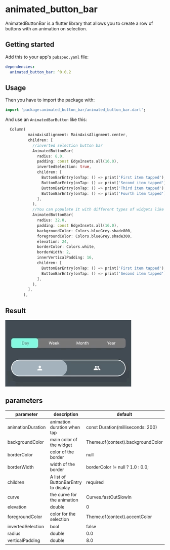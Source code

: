 
# animated_button_bar  
  
AnimatedButtonBar is a flutter library that allows you to create a row of buttons with an animation on selection.  
  
##  Getting started  
  
Add this to your app's `pubspec.yaml` file:  
```yaml  
dependencies:  
  animated_button_bar: ^0.0.2
```  
  
## Usage  
  
Then you have to import the package with:  
  
```dart  
import 'package:animated_button_bar/animated_button_bar.dart';  
```  
  
And use an `AnimatedBarButton` like this:  
```dart  
  Column(  
          mainAxisAlignment: MainAxisAlignment.center,  
          children: [  
            //inverted selection button bar  
            AnimatedButtonBar(  
              radius: 8.0,  
              padding: const EdgeInsets.all(16.0),  
              invertedSelection: true,  
              children: [  
                ButtonBarEntry(onTap: () => print('First item tapped'), child: Text('Day')),  
                ButtonBarEntry(onTap: () => print('Second item tapped'), child: Text('Week')),  
                ButtonBarEntry(onTap: () => print('Third item tapped'), child: Text('Month')),  
                ButtonBarEntry(onTap: () => print('Fourth item tapped'), child: Text('Year'))  
              ],  
            ),  
            //You can populate it with different types of widgets like Icon  
            AnimatedButtonBar(  
              radius: 32.0,  
              padding: const EdgeInsets.all(16.0),  
              backgroundColor: Colors.blueGrey.shade800,  
              foregroundColor: Colors.blueGrey.shade300,  
              elevation: 24,  
              borderColor: Colors.white,  
              borderWidth: 2,  
              innerVerticalPadding: 16,  
              children: [  
                ButtonBarEntry(onTap: () => print('First item tapped'), child: Icon(Icons.person)),  
                ButtonBarEntry(onTap: () => print('Second item tapped'), child: Icon(Icons.people)),  
              ],  
            ),  
          ],  
        ),  
```  
  
## Result  
  
![](example.gif)  
  
## parameters  
| parameter                  | description                                                                           | default                                                                                                                                                                               |  
| -------------------------- | ------------------------------------------------------------------------------------- | ------------------------------------------------------------------------------------------------------------------------------------------------------------------------------------- |  
| animationDuration          | animation duration when tap                                            | const Duration(milliseconds: 200)                                                                                                                                                    |  
| backgroundColor                       | main color of the widget                                                                   | Theme.of(context).backgroundColor                                                                                                                                                                                  |  
| borderColor                | color of the border                                                                 | null                                                                                                                                                                            |  
| borderWidth                | width of the border                                                                 | borderColor != null ? 1.0 : 0.0;                                                                                                                                                                          |  
| children                | A list of ButtonBarEntry to display                                                                 | required                                                                                                                                                                          |  
| curve                | the curve for the animation                                                                      | Curves.fastOutSlowIn                                                                                                        |  
| elevation                | double                                                                     | 0                                                                                                        |  
| foregroundColor                | color for the selection                                                                    | Theme.of(context).accentColor    
| invertedSelection                      | bool           |    false                                                                                                                                                                                   |                                                                                                     |  
| radius                      | double           |    0.0                                                                                                                                                                                   |  
| verticalPadding                    | double | 8.0                                                                                                                                                                                 |